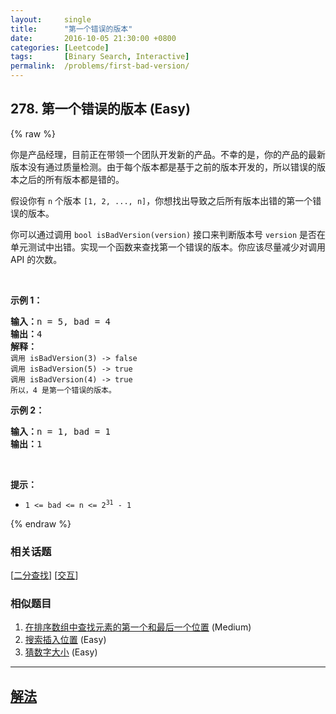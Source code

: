 ```yaml
---
layout:     single
title:      "第一个错误的版本"
date:       2016-10-05 21:30:00 +0800
categories: [Leetcode]
tags:       [Binary Search, Interactive]
permalink:  /problems/first-bad-version/
---
```


## 278. 第一个错误的版本 (Easy)

{% raw %}

<p>你是产品经理，目前正在带领一个团队开发新的产品。不幸的是，你的产品的最新版本没有通过质量检测。由于每个版本都是基于之前的版本开发的，所以错误的版本之后的所有版本都是错的。</p>

<p>假设你有 <code>n</code> 个版本 <code>[1, 2, ..., n]</code>，你想找出导致之后所有版本出错的第一个错误的版本。</p>

<p>你可以通过调用 <code>bool isBadVersion(version)</code> 接口来判断版本号 <code>version</code> 是否在单元测试中出错。实现一个函数来查找第一个错误的版本。你应该尽量减少对调用 API 的次数。</p>
 

<p><strong>示例 1：</strong></p>

<pre>
<strong>输入：</strong>n = 5, bad = 4
<strong>输出：</strong>4
<strong>解释：</strong>
<code>调用 isBadVersion(3) -> false 
调用 isBadVersion(5) -> true 
调用 isBadVersion(4) -> true</code>
<code>所以，4 是第一个错误的版本。</code>
</pre>

<p><strong>示例 2：</strong></p>

<pre>
<strong>输入：</strong>n = 1, bad = 1
<strong>输出：</strong>1
</pre>

<p> </p>

<p><strong>提示：</strong></p>

<ul>
	<li><code>1 <= bad <= n <= 2<sup>31</sup> - 1</code></li>
</ul>

{% endraw %}

### 相关话题
  [[二分查找](https://github.com/openset/leetcode/tree/master/tag/binary-search/README.md)]
  [[交互](https://github.com/openset/leetcode/tree/master/tag/interactive/README.md)]

### 相似题目
  1. [在排序数组中查找元素的第一个和最后一个位置](/problems/find-first-and-last-position-of-element-in-sorted-array) (Medium)
  1. [搜索插入位置](/problems/search-insert-position) (Easy)
  1. [猜数字大小](/problems/guess-number-higher-or-lower) (Easy)

---

## [解法](https://github.com/openset/leetcode/tree/master/problems/first-bad-version)
